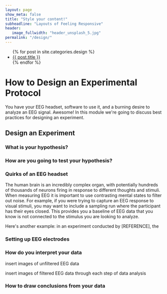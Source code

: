 ```yaml
---
layout: page
show_meta: false
title: "Style your content!"
subheadline: "Layouts of Feeling Responsive"
header:
   image_fullwidth: "header_unsplash_5.jpg"
permalink: "/design/"
---
```

<ul>
    {% for post in site.categories.design %}
    <li><a href="{{ site.url }}{{ site.baseurl }}{{ post.url }}">{{ post.title }}</a></li>
    {% endfor %}
</ul>

# How to Design an Experimental Protocol

You have your EEG headset, software to use it, and a burning desire to analyze an EEG signal. Awesome! In this module we're going
to discuss best practices for designing an experiment. 

## Design an Experiment
### What is your hypothesis?
### How are you going to test your hypothesis?

### Quirks of an EEG headset

The human brain is an incredibly complex organ, with potentially hundreds of thousands of neurons firing in response to different 
thoughts and stimuli. When measuring EEG it is important to use contrasting mental states to filter out noise. For example, if you were trying to capture an EEG response to visual stimuli, you may want to include a sampling run where the participant has their eyes closed. This provides you a baseline of EEG data that you know is not connected to the stimulus you are looking to analyze.

Here's another example: in an experiment conducted by [REFERENCE], the 


### Setting up EEG electrodes

### How do you interpret your data

insert images of unfiltered EEG data

insert images of filtered EEG data through each step of data analysis

### How to draw conclusions from your data
